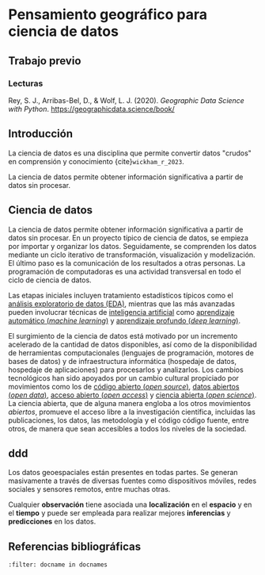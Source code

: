 # Pensamiento geográfico para ciencia de datos


## Trabajo previo

### Lecturas
Rey,	S.	J.,	Arribas-Bel,	D.,	&	Wolf,	L.	J.	(2020).	*Geographic	Data	Science	with	Python*. https://geographicdata.science/book/


## Introducción
La ciencia de datos es una disciplina que permite convertir datos "crudos" en comprensión y conocimiento {cite}`wickham_r_2023`.

La ciencia de datos permite obtener información significativa a partir de datos sin procesar.


## Ciencia de datos
La ciencia de datos permite obtener información significativa a partir de datos sin procesar. En un proyecto típico de ciencia de datos, se empieza por importar y organizar los datos. Seguidamente, se comprenden los datos mediante un ciclo iterativo de transformación, visualización y modelización. El último paso es la comunicación de los resultados a otras personas. La programación de computadoras es una actividad transversal en todo el ciclo de ciencia de datos. 

Las etapas iniciales incluyen tratamiento estadísticos típicos como el [análisis exploratorio de datos (EDA)](https://es.wikipedia.org/wiki/An%C3%A1lisis_exploratorio_de_datos), mientras que las más avanzadas pueden involucrar técnicas de [inteligencia artificial](https://es.wikipedia.org/wiki/Inteligencia_artificial) como [aprendizaje automático (*machine learning*)](https://es.wikipedia.org/wiki/Aprendizaje_autom%C3%A1tico) y [aprendizaje profundo (*deep learning*)](https://es.wikipedia.org/wiki/Aprendizaje_profundo).

El surgimiento de la ciencia de datos está motivado por un incremento acelerado de la cantidad de datos disponibles, así como de la disponibilidad de herramientas computacionales (lenguajes de programación, motores de bases de datos) y de infraestructura informática (hospedaje de datos, hospedaje de aplicaciones) para procesarlos y analizarlos. Los cambios tecnológicos han sido apoyados por un cambio cultural propiciado por movimientos como los de [código abierto (*open source*)](https://es.wikipedia.org/wiki/C%C3%B3digo_abierto), [datos abiertos (*open data*)](https://es.wikipedia.org/wiki/Datos_abiertos), [acceso abierto (*open access*)](https://es.wikipedia.org/wiki/Acceso_abierto) y [ciencia abierta (*open science*)](https://es.wikipedia.org/wiki/Ciencia_abierta). La ciencia abierta, que de alguna manera engloba a los otros movimientos *abiertos*, promueve el acceso libre a la investigación científica, incluidas las publicaciones, los datos, las metodología y el código código fuente, entre otros, de manera que sean accesibles a todos los niveles de la sociedad.


## ddd

Los datos geoespaciales están presentes en todas partes. Se generan masivamente a través de diversas fuentes como dispositivos móviles, redes sociales y sensores remotos, entre muchas otras.

Cualquier **observación** tiene asociada una **localización** en el **espacio** y en el **tiempo** y puede ser empleada para realizar mejores **inferencias** y **predicciones** en los datos. 


## Referencias bibliográficas
```{bibliography}
:filter: docname in docnames
```


